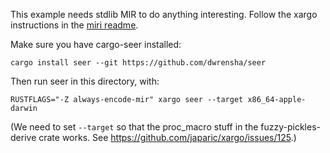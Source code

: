 This example needs stdlib MIR to do anything interesting. Follow the xargo instructions in the
[miri readme](https://github.com/solson/miri).

Make sure you have cargo-seer installed:

```
cargo install seer --git https://github.com/dwrensha/seer
```

Then run seer in this directory, with:

```
RUSTFLAGS="-Z always-encode-mir" xargo seer --target x86_64-apple-darwin
```

(We need to set `--target` so that the proc_macro stuff in the
fuzzy-pickles-derive crate works. See https://github.com/japaric/xargo/issues/125.)
